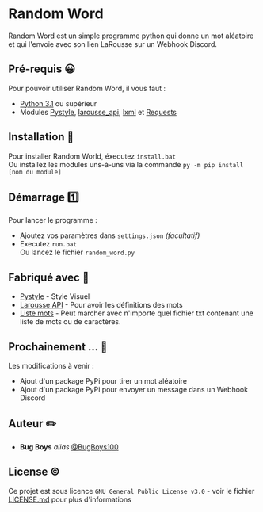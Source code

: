 # Random Word
Random Word est un simple programme python qui donne un mot aléatoire et qui l'envoie avec son lien LaRousse sur un Webhook Discord.

## Pré-requis 😀

Pour pouvoir utiliser Random Word, il vous faut : 

- [Python 3.1](https://www.python.org/downloads/) ou supérieur
- Modules [Pystyle](https://pypi.org/project/pystyle/), [larousse_api](https://github.com/quentin-dev/larousse_api), [lxml](https://pypi.org/project/lxml/) et [Requests](https://pypi.org/project/requests/)

## Installation 📲

Pour installer Random World, éxecutez `install.bat`
<br>Ou installez les modules uns-à-uns via la commande `py -m pip install [nom du module]`

## Démarrage 1️⃣

Pour lancer le programme :
- Ajoutez vos paramètres dans `settings.json` *(facultatif)*
- Executez `run.bat`
<br>Ou lancez le fichier `random_word.py`

## Fabriqué avec 🤝

* [Pystyle](https://github.com/billythegoat356/pystyle) - Style Visuel
* [Larousse API](https://github.com/quentin-dev/larousse_api) - Pour avoir les définitions des mots
* [Liste mots](https://www.freelang.com/dictionnaire/dic-francais.php) - Peut marcher avec n'importe quel fichier txt contenant une liste de mots ou de caractères.

## Prochainement ... 🤔

Les modifications à venir :
- Ajout d'un package PyPi pour tirer un mot aléatoire 
- Ajout d'un package PyPi pour envoyer un message dans un Webhook Discord

## Auteur ✏️
* **Bug Boys** _alias_ [@BugBoys100](https://github.com/BugBoys100)

## License ©️

Ce projet est sous licence ``GNU General Public License v3.0`` - voir le fichier [LICENSE.md](LICENSE.md) pour plus d'informations

